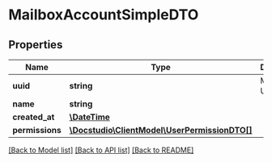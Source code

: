 # MailboxAccountSimpleDTO

## Properties
Name | Type | Description | Notes
------------ | ------------- | ------------- | -------------
**uuid** | **string** | Mailbox UUID | [optional] 
**name** | **string** |  | [optional] 
**created_at** | [**\DateTime**](\DateTime.md) |  | [optional] 
**permissions** | [**\Docstudio\ClientModel\UserPermissionDTO[]**](UserPermissionDTO.md) |  | [optional] 

[[Back to Model list]](../../README.md#documentation-for-models) [[Back to API list]](../../README.md#documentation-for-api-endpoints) [[Back to README]](../../README.md)

